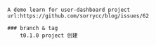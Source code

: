 ####
	A demo learn for user-dashboard project
	url:https://github.com/sorrycc/blog/issues/62
	
	### branch & tag 
		t0.1.0 project 创建